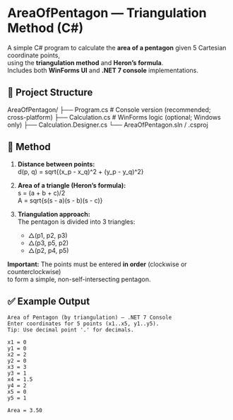 # AreaOfPentagon — Triangulation Method (C#)

A simple C# program to calculate the **area of a pentagon** given 5 Cartesian coordinate points,  
using the **triangulation method** and **Heron’s formula**.  
Includes both **WinForms UI** and **.NET 7 console** implementations.

## 📂 Project Structure
AreaOfPentagon/
├── Program.cs            # Console version (recommended; cross-platform)
├── Calculation.cs        # WinForms logic (optional; Windows only)
├── Calculation.Designer.cs
└── AreaOfPentagon.sln / .csproj

## 🧮 Method
1. **Distance between points:**  
   d(p, q) = sqrt{(x_p - x_q)^2 + (y_p - y_q)^2} 

2. **Area of a triangle (Heron’s formula):**  
   s = (a + b + c)/2   
   A = sqrt{s(s - a)(s - b)(s - c)} 

3. **Triangulation approach:**  
   The pentagon is divided into 3 triangles:  
   - △(p1, p2, p3)  
   - △(p3, p5, p2)  
   - △(p2, p4, p5)

**Important:** The points must be entered **in order** (clockwise or counterclockwise)  
to form a simple, non-self-intersecting pentagon.

## ✅ Example Output
```
Area of Pentagon (by triangulation) — .NET 7 Console
Enter coordinates for 5 points (x1..x5, y1..y5).
Tip: Use decimal point '.' for decimals.

x1 = 0
y1 = 0
x2 = 2
y2 = 0
x3 = 3
y3 = 1
x4 = 1.5
y4 = 2
x5 = 0
y5 = 1

Area = 3.50
```
